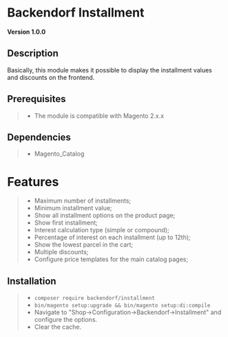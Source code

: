 
# Backendorf Installment
**Version 1.0.0**

## Description
 Basically, this module makes it possible to display the installment values and discounts on the frontend.

## Prerequisites
> - The module is compatible with Magento 2.x.x

## Dependencies
> - Magento_Catalog

# Features
> - Maximum number of installments;
> - Minimum installment value;
> - Show all installment options on the product page;
> - Show first installment;
> - Interest calculation type (simple or compound);
> - Percentage of interest on each installment (up to 12th);
> - Show the lowest parcel in the cart;
> - Multiple discounts;
> - Configure price templates for the main catalog pages;

## Installation
> - `composer require backendorf/installment`
> - `bin/magento setup:upgrade && bin/magento setup:di:compile`
> - Navigate to "Shop->Configuration->Backendorf->Installment" and configure the options.
> - Clear the cache.
